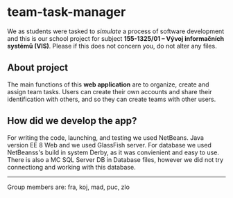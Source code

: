 # team-task-manager
We as students were tasked to *simulate* a process of software development and this is our school project for subject **155-1325/01 – Vývoj informačních systémů (VIS)**.
Please if this does not concern you, do not alter any files.

## About project
The main functions of this **web application** are to organize, create and assign team tasks. Users can create their own accounts and share their identification with others, and so they can create teams with other users.

## How did we develop the app?
For writing the code, launching, and testing we used NetBeans. Java version EE 8 Web and we used GlassFish server.
For database we used NetBeanss's build in system Derby, as it was convienient and easy to use. There is also a MC SQL Server DB in Database files, however we did not try connectiong and working with this database.

---
Group members are:
    fra, koj, mad, puc, zlo
